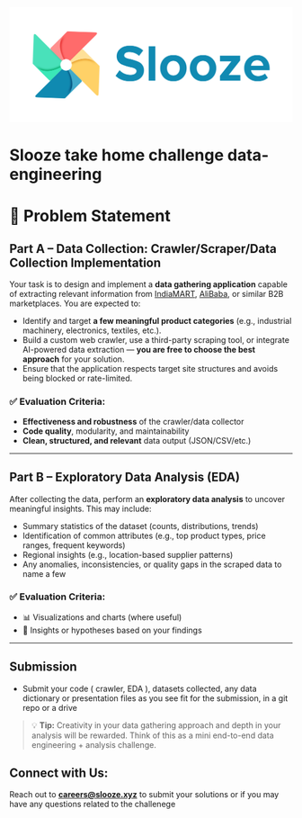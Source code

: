 ![Logo](./public/FFFFFF-1.png)
# Slooze take home challenge data-engineering

# 📌 Problem Statement

## Part A – Data Collection: Crawler/Scraper/Data Collection Implementation

Your task is to design and implement a **data gathering application** capable of extracting relevant information from [IndiaMART](https://www.indiamart.com), [AliBaba](https://www.alibaba.com/), or similar B2B marketplaces. You are expected to:

- Identify and target **a few meaningful product categories** (e.g., industrial machinery, electronics, textiles, etc.).
- Build a custom web crawler, use a third-party scraping tool, or integrate AI-powered data extraction — **you are free to choose the best approach** for your solution.
- Ensure that the application respects target site structures and avoids being blocked or rate-limited.

### ✅ Evaluation Criteria:
- **Effectiveness and robustness** of the crawler/data collector
- **Code quality**, modularity, and maintainability
- **Clean, structured, and relevant** data output (JSON/CSV/etc.)


---

## Part B – Exploratory Data Analysis (EDA)

After collecting the data, perform an **exploratory data analysis** to uncover meaningful insights. This may include:

- Summary statistics of the dataset (counts, distributions, trends)
- Identification of common attributes (e.g., top product types, price ranges, frequent keywords)
- Regional insights (e.g., location-based supplier patterns)
- Any anomalies, inconsistencies, or quality gaps in the scraped data
to name a few

### ✅ Evaluation Criteria:
- 📊 Visualizations and charts (where useful)
- 🧠 Insights or hypotheses based on your findings

---
## Submission
- Submit your code ( crawler, EDA ), datasets collected, any data dictionary or presentation files as you see fit for the submission, in a git repo or a drive
  
> 💡 **Tip:** Creativity in your data gathering approach and depth in your analysis will be rewarded. Think of this as a mini end-to-end data engineering + analysis challenge.

## Connect with Us:
Reach out to **careers@slooze.xyz** to submit your solutions or if you may have any questions related to the challenege

